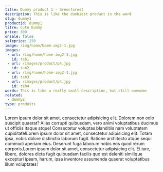 ```yaml
---
title: Dummy product 1 - Greenforest
description: This is like the dumbiest product in the word
slug: dummy1
productid: dummy1
titre: Cute Dummy
price: 300
onsale: false
saleprice: 250
image: /img/home/home-img2-1.jpg
images:
 - url: /img/home/home-img2-1.jpg
   id: tab1
 - url: /images/product/p4.jpg
   id: tab2
 - url: /img/home/home-img2-1.jpg
   id: tab3
 - url: /images/product/p4.jpg
   id: tab4
words: This is like a really small description, but still awesome
related:
 - dummy2
type: produits
---
```

Lorem ipsum dolor sit amet, consectetur adipisicing elit. Dolorem non odio suscipit quaerat? Alias corrupti quibusdam, vero animi voluptatibus ducimus ut officiis itaque atque! Consectetur voluptas blanditiis nam voluptatem cupiditate!Lorem ipsum dolor sit amet, consectetur adipisicing elit. Totam ipsa, nobis dolore distinctio laborum fugit. Ratione architecto atque sequi commodi aperiam eius. Deserunt fuga laborum nobis eos quod rerum corporis.Lorem ipsum dolor sit amet, consectetur adipisicing elit. Et iure, libero, dolores dicta fugit quibusdam facilis quo est deleniti similique excepturi ipsam, harum, ipsa inventore assumenda quaerat voluptatibus illum voluptates!